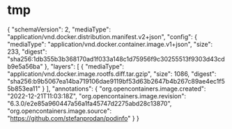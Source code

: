 # tmp

{
  "schemaVersion": 2,
  "mediaType": "application/vnd.docker.distribution.manifest.v2+json",
  "config": {
    "mediaType": "application/vnd.docker.container.image.v1+json",
    "size": 233,
    "digest": "sha256:1db355b3b368170ad1f033a148c1d75956f9c30255513f9303d43cdb9e5a56ba"
  },
  "layers": [
    {
      "mediaType": "application/vnd.docker.image.rootfs.diff.tar.gzip",
      "size": 1086,
      "digest": "sha256:b9b5067ea14ba719106dae9119bf53d63b2647b4b267c89ae4ec1f55b853ea11"
    }
  ],
  "annotations": {
    "org.opencontainers.image.created": "2022-12-21T11:03:18Z",
    "org.opencontainers.image.revision": "6.3.0/e2e85a960447a56a1fa45747d2275abd28c13870",
    "org.opencontainers.image.source": "https://github.com/stefanprodan/podinfo"
  }
}

